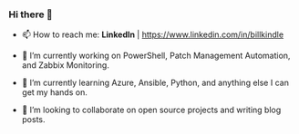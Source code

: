 ### Hi there 👋

- 📫 How to reach me: **LinkedIn** | https://www.linkedin.com/in/billkindle

- 🔭 I’m currently working on PowerShell, Patch Management Automation, and Zabbix Monitoring.
- 🌱 I’m currently learning Azure, Ansible, Python, and anything else I can get my hands on. 
- 👯 I’m looking to collaborate on open source projects and writing blog posts.
